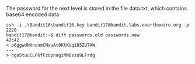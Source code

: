 The password for the next level is stored in the file data.txt, which contains base64 encoded data

```
ssh -i .\Bandit16\bandit16.key bandit17@bandit.labs.overthewire.org -p 2220
bandit17@bandit:~$ diff passwords.old passwords.new
42c42
< p6ggwdNHncnmCNxuAt0KtKVq185ZU7AW
---
> hga5tuuCLF6fFzUpnagiMN8ssu9LFrdg
```